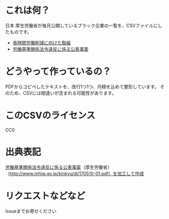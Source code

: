 # これは何？
日本 厚生労働省が毎月公開しているブラック企業の一覧を、CSVファイルにしたものです。

* [長時間労働削減に向けた取組](http://www.mhlw.go.jp/kinkyu/151106.html)
* [労働基準関係法令違反に係る公表事案](http://www.mhlw.go.jp/kinkyu/dl/170510-01.pdf)

# どうやって作っているの？
PDFからコピペしたテキストを、改行1つ1つ、丹精を込めて整形しています。
そのため、CSVには間違いが含まれる可能性があります。

# このCSVのライセンス
CC0

# 出典表記
[労働基準関係法令違反に係る公表事案](http://www.mhlw.go.jp/kinkyu/dl/170510-01.pdf)（厚生労働省）（http://www.mhlw.go.jp/kinkyu/dl/170510-01.pdf）を加工して作成

# リクエストなどなど
Issueまでお寄せください






